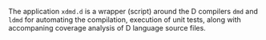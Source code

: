 The application `xdmd.d` is a wrapper (script) around the D compilers `dmd` and
`ldmd` for automating the compilation, execution of unit tests, along with accompaning coverage analysis of D language source files.
